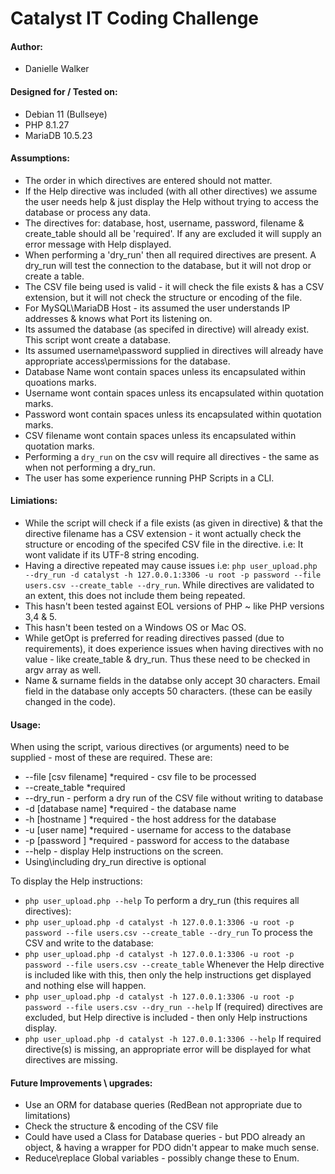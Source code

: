 # Catalyst IT Coding Challenge

#### Author:
* Danielle Walker

#### Designed for / Tested on:
* Debian 11 (Bullseye)   
* PHP 8.1.27
* MariaDB 10.5.23

#### Assumptions:
* The order in which directives are entered should not matter.
* If the Help directive was included (with all other directives) we assume the user needs help & just display the Help without trying to access the database or process any data.
* The directives for: database, host, username, password, filename & create_table should all be 'required'.  If any are excluded it will supply an error message with Help displayed.
* When performing a 'dry_run' then all required directives are present.  A dry_run will test the connection to the database, but it will not drop or create a table.
* The CSV file being used is valid - it will check the file exists & has a CSV extension, but it will not check the structure or encoding of the file.
* For MySQL\MariaDB Host - its assumed the user understands IP addresses & knows what Port its listening on.
* Its assumed the database (as specifed in directive) will already exist.  This script wont create a database.
* Its assumed username\password supplied in directives will already have appropriate access\permissions for the database.
* Database Name wont contain spaces unless its encapsulated within quoations marks. 
* Username wont contain spaces unless its encapsulated within quotation marks.
* Password wont contain spaces unless its encapsulated within quotation marks.
* CSV filename wont contain spaces unless its encapsulated within quotation marks.
* Performing a `dry_run` on the csv will require all directives - the same as when not performing a dry_run.
* The user has some experience running PHP Scripts in a CLI.

#### Limiations:
* While the script will check if a file exists (as given in directive) & that the directive filename has a CSV extension - it wont actually check the structure or encoding of the specifed CSV file in the directive.  i.e: It wont validate if its UTF-8 string encoding.
* Having a directive repeated may cause issues i.e: `php user_upload.php --dry_run -d catalyst -h 127.0.0.1:3306 -u root -p password --file users.csv --create_table --dry_run`.  While directives are validated to an extent, this does not include them being repeated.
* This hasn't been tested against EOL versions of PHP ~ like PHP versions 3,4 & 5.
* This hasn't been tested on a Windows OS or Mac OS.
* While getOpt is preferred for reading directives passed (due to requirements), it does experience issues when having directives with no value - like create_table & dry_run.  Thus these need to be checked in argv array as well.
* Name & surname fields in the databse only accept 30 characters.  Email field in the database only accepts 50 characters. (these can be easily changed in the code).

#### Usage:
When using the script, various directives (or arguments) need to be supplied - most of these are required.  These are:
* --file [csv filename] *required     - csv file to be processed
* --create_table *required        
* --dry_run                           - perform a dry run of the CSV file without writing to database
* -d [database name] *required        - the database name
* -h [hostname ] *required            - the host address for the database
* -u [user name] *required            - username for access to the database
* -p [password ] *required            - password for access to the database
* --help                              - display Help instructions on the screen.
* Using\including dry_run directive is optional

To display the Help instructions:
* `php user_upload.php --help`
To perform a dry_run (this requires all directives):
* `php user_upload.php -d catalyst -h 127.0.0.1:3306 -u root -p password --file users.csv --create_table --dry_run`
To process the CSV and write to the database:
* `php user_upload.php -d catalyst -h 127.0.0.1:3306 -u root -p password --file users.csv --create_table`
Whenever the Help directive is included like with this, then only the help instructions get displayed and nothing else will happen.
* `php user_upload.php -d catalyst -h 127.0.0.1:3306 -u root -p password --file users.csv --dry_run --help`
If (required) directives are excluded, but Help directive is included - then only Help instructions display.
* `php user_upload.php -d catalyst -h 127.0.0.1:3306 --help`
If required directive(s) is missing, an appropriate error will be displayed for what directives are missing.

#### Future Improvements \ upgrades:
* Use an ORM for database queries (RedBean not appropriate due to limitations)
* Check the structure & encoding of the CSV file
* Could have used a Class for Database queries - but PDO already an object, & having a wrapper for PDO didn't appear to make much sense.
* Reduce\replace Global variables - possibly change these to Enum.
